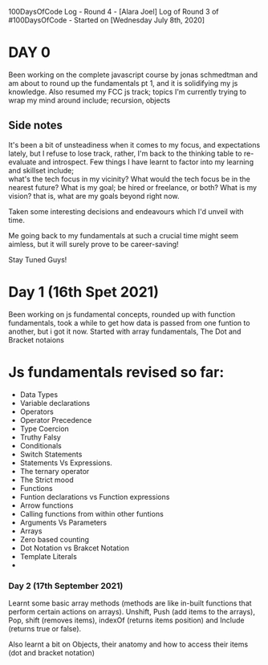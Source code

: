 100DaysOfCode Log - Round 4 - [Alara Joel]
Log of Round 3 of #100DaysOfCode - Started on [Wednesday July 8th, 2020]


# DAY 0
Been working on the complete javascript course by jonas schmedtman  and am about to round up the fundamentals pt 1, and it is solidifying my js knowledge. Also resumed my FCC js track; topics I'm currently trying to wrap my mind around include; recursion, objects

## Side notes

It's been a bit of unsteadiness when it comes to my focus, and expectations lately, but I refuse to lose track, rather, I'm back to the thinking table to re-evaluate and introspect.
Few things I have learnt to factor into my learning and skillset include;  
what's the tech focus in my vicinity?
What would the tech focus be in the nearest future?
What is my goal; be hired or freelance, or both?
What is my vision? that is, what are my goals beyond right now.

Taken some interesting decisions and endeavours which I'd unveil with time.

Me going back to my fundamentals at such a crucial time might seem aimless, but it will surely prove to be career-saving!

Stay Tuned Guys!




# Day 1 (16th Spet 2021)
Been working on js fundamental concepts, rounded up with function fundamentals, took a while to get how data is passed from one funtion to another, but i got it now. Started with array fundamentals, The Dot and Bracket notaions


# Js fundamentals revised so far:
- Data Types
- Variable declarations
- Operators
- Operator Precedence
- Type Coercion
- Truthy Falsy
- Conditionals 
- Switch Statements
- Statements Vs Expressions.
- The ternary operator
- The Strict mood
- Functions 
- Funtion declarations vs Function expressions
- Arrow functions
- Calling functions from within other funtions 
- Arguments Vs Parameters
- Arrays 
- Zero based counting
- Dot Notation vs  Brakcet Notation
- Template Literals
- 





### Day 2 (17th September 2021)
Learnt some basic array methods (methods are like in-built functions that perform certain actions on arrays).
Unshift,  Push (add items to the arrays), Pop, shift (removes items), indexOf (returns items position) and Include (returns true or false).

Also learnt a bit on Objects, their anatomy and how to access their items (dot and bracket notation)
